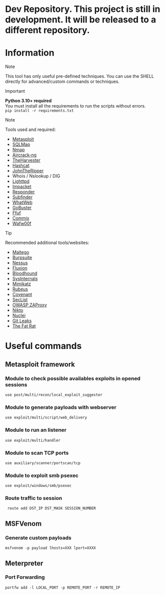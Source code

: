 # Dev Repository. This project is still in development. It will be released to a different repository.

# Information
> [!NOTE]
> This tool has only useful pre-defined techniques.
> You can use the SHELL directly for advanced/custom commands or techniques.

> [!IMPORTANT]
> **Python 3.10+ required**  
> You must install all the requirements to run the scripts without errors.  
``` pip install -r requirements.txt ```  

> [!NOTE]
> Tools used and required:
> - [Metasploit](https://www.metasploit.com/)
> - [SQLMap](https://sqlmap.org/)
> - [Nmap](https://nmap.org)
> - [Aircrack-ng](https://www.aircrack-ng.org)
> - [TheHarvester](https://github.com/laramies/theHarvester)
> - [Hashcat](https://hashcat.net/hashcat/)
> - [JohnTheRipper](https://www.openwall.com/john/)
> - Whois / Nslookup / DIG
> - [Lighttpd](https://www.lighttpd.net/)
> - [Impacket](https://github.com/fortra/impacket)
> - [Responder](https://github.com/lgandx/Responder)
> - [Subfinder](https://github.com/projectdiscovery/subfinder)
> - [WhatWeb](https://github.com/urbanadventurer/WhatWeb)
> - [GoBuster](https://github.com/OJ/gobuster)
> - [Ffuf](https://github.com/ffuf/ffuf)
> - [Commix](https://github.com/commixproject/commix)
> - [Wafw00f](https://github.com/EnableSecurity/wafw00f)

> [!TIP]
> Recommended additional tools/websites:
> - [Maltego](https://www.maltego.com/)
> - [Burpsuite](https://portswigger.net/burp/communitydownload)
> - [Nessus](https://www.tenable.com/products/nessus/nessus-essentials)
> - [Fluxion](https://github.com/FluxionNetwork/fluxion)
> - [Bloodhound](https://github.com/SpecterOps/BloodHound)
> - [SysInternals](https://learn.microsoft.com/en-us/sysinternals/downloads/)
> - [Mimikatz](https://github.com/ParrotSec/mimikatz)
> - [Rubeus](https://github.com/GhostPack/Rubeus)
> - [Covenant](https://github.com/cobbr/Covenant)
> - [SecList](https://github.com/danielmiessler/SecLists)
> - [OWASP ZAProxy](https://github.com/zaproxy/zaproxy)
> - [Nikto](https://github.com/sullo/nikto)
> - [Nuclei](https://github.com/projectdiscovery/nuclei)
> - [Git Leaks](https://github.com/gitleaks/gitleaks)
> - [The Fat Rat](https://github.com/screetsec/TheFatRat)

# Useful commands

## Metasploit framework

### Module to check possible availables exploits in opened sessions

``` use post/multi/recon/local_exploit_suggester ```

### Module to generate payloads with webserver

``` use exploit/multi/script/web_delivery ```

### Module to run an listener

``` use exploit/multi/handler ```

### Module to scan TCP ports

``` use auxiliary/scanner/portscan/tcp ```

### Module to exploit smb psexec

``` use exploit/windows/smb/psexec ```

### Route traffic to session
``` route add DST_IP DST_MASK SESSION_NUMBER```

## MSFVenom

### Generate custom payloads

``` msfvenom -p payload lhosts=XXX lport=XXXX ```

## Meterpreter

### Port Forwarding
``` portfw add -l LOCAL_PORT -p REMOTE_PORT -r REMOTE_IP ```
